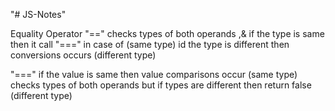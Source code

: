 "# JS-Notes"

Equality Operator
"=="
checks types of both operands ,& if the type is same then it call "===" in case of (same type)
id the type is different then conversions occurs (different type)

"==="
if the value is same then value comparisons occur (same type)
checks types of both operands but if types are different then return false (different type)

